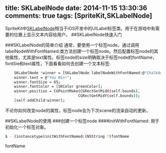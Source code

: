 title: SKLabelNode
date: 2014-11-15 13:30:36
comments: true
tags: [SpriteKit,SKLabelNode]
---
SpriteKit中[SKLabelNode](https://developer.apple.com/library/ios/documentation/SpriteKit/Reference/SKLabelNode_Ref/index.html)相当于iOS开发中的UILabel标签类。用于在游戏中有需要的位置上显示文本内容给用户。
##SKLabelNode快速入门

###SKLabelNode的简单介绍
通常，要使用一个标签node，通过调用labelNodeWithFontNamed:类方法创建一个标签node。然后配置标签node的其他属性，尤其是text属性。标签node的size明确取决于标签node的fontName，fontSie和text属性，下面看看如何去创建一个文本标签:
``` bash
    SKLabelNode *winner = [SKLabelNode labelNodeWithFontNamed:@"Chalkduster"];
    winner.text = @"You Win!";
    winner.fontSize = 65;
    winner.fontColor = [SKColor greenColor];
    winner.position = CGPointMake(CGRectGetMidX(self.bounds),
                                 CGRectGetMidY(self.bounds));
    [self addChild:winner];
```
不论你如何改变node的属性，标签node会为下次scene的渲染自动的更新。

##SKLabelNode的使用
###创建一个标签node
####initWithFontNamed:
用于初始化一个标签对象。
``` bash
$ - (instancetype)initWithFontNamed:(NSString *)fontName
```
fontName



<!-- more -->